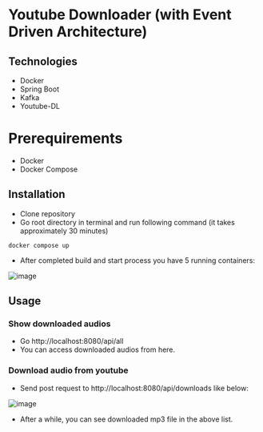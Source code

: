 # Youtube Downloader (with Event Driven Architecture)

## Technologies
- Docker
- Spring Boot
- Kafka
- Youtube-DL

# Prerequirements

- Docker
- Docker Compose

## Installation

- Clone repository
- Go root directory in terminal and run following command (it takes approximately 30 minutes)

`
  docker compose up
`

- After completed build and start process you have 5 running containers: 

![image](https://user-images.githubusercontent.com/33811062/132825969-5ba72291-a78b-4203-a343-4c0ea2dcb34e.png)


## Usage

### Show downloaded audios

- Go http://localhost:8080/api/all
- You can access downloaded audios from here.


### Download audio from youtube

- Send post request to http://localhost:8080/api/downloads like below:

![image](https://user-images.githubusercontent.com/33811062/132827639-4cbd68a8-fab3-4775-a7a4-feb22c9fb290.png)


- After a while, you can see downloaded mp3 file in the above list.
